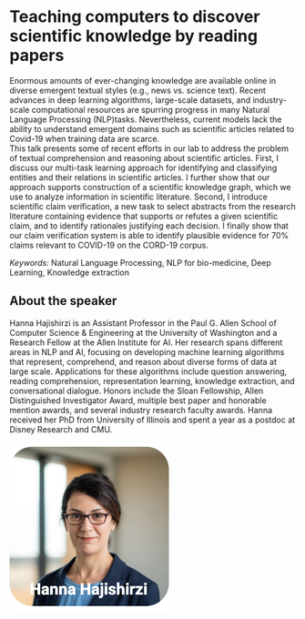 # Teaching computers to discover scientific knowledge by reading papers  

Enormous amounts of ever-changing knowledge are available online in diverse emergent textual styles (e.g., news vs. science text). 
Recent advances in deep learning algorithms, large-scale datasets, and industry-scale computational resources are spurring progress in many Natural Language Processing (NLP)tasks.
Nevertheless, current models lack the ability to understand emergent domains such as scientific articles related to Covid-19 when training data are scarce.  
This talk presents some of recent efforts in our lab to address the problem of textual comprehension and reasoning about scientific articles. 
First, I discuss our multi-task learning approach for identifying and classifying entities and their relations in scientific articles. 
I further show that our approach supports construction of a scientific knowledge graph, which we use to analyze information in scientific literature. 
Second, I introduce scientific claim verification, a new task to select abstracts from the research literature containing evidence that supports 
or refutes a given scientific claim, and to identify rationales justifying each decision. 
I finally show that our claim verification system is able to identify plausible evidence for 70% claims relevant to COVID-19 on the CORD-19 corpus. 

*Keywords:* Natural Language Processing, NLP for bio-medicine, Deep Learning, Knowledge extraction


## About the speaker
Hanna Hajishirzi is an Assistant Professor in the Paul G. Allen School of Computer Science & Engineering at the University of Washington 
and a Research Fellow at the Allen Institute for AI. 
Her research spans different areas in NLP and AI, focusing on developing machine learning algorithms that represent, comprehend, and reason about diverse forms 
of data at large scale. Applications for these algorithms include question answering, reading comprehension, representation learning, knowledge extraction, 
and conversational dialogue. Honors include the Sloan Fellowship, Allen Distinguished Investigator Award, multiple best paper and honorable mention awards, 
and several industry research faculty awards. Hanna received her PhD from University of Illinois and spent a year as a postdoc at Disney Research and CMU.

![Image Text](https://github.com/women-plus-datascience/women-plus-datascience.github.io/raw/master/images/headshots/Hanna_Hajishirzi.png)
